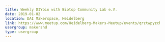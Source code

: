 ```yaml
---
title: Weekly DIYbio with Biotop Community Lab e.V.
date: 2019-01-02
location: DAI Makerspace, Heidelberg
link: https://www.meetup.com/Heidelberg-Makers-Meetup/events/qrztwpyzcbdb/
usergroup: makershd
type: usergroup
---
```

